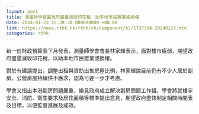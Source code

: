 ```yaml
---
layout: post
title: 測量師學會冀政府盡量減收印花稅　助本地市民置業或換樓
date: 2024-01-23 15:39:38.000000000 +08:00
link: https://news.rthk.hk/rthk/ch/component/k2/1737394-20240123.htm
categories: rthk
---
```


新一份財政預算案下月發表，測量師學會會長林家輝表示，面對樓市疲弱，期望政府盡量減收印花稅，以助本地市民置業或換樓。

對於有建議提出，調整出租與資助出售房屋比例，林家輝說目前仍有不少人居於劏房，公營房屋持續供不應求，認為可遲一步才考慮。

學會又指出本港劏房問題嚴重，樂見政府成立解決劏房問題工作組，學會將就樓宇安全、消防、衛生要求及居住面積等標準提出意見，期望政府盡快制定相關時間表及目標，以便監督進展及成效。
